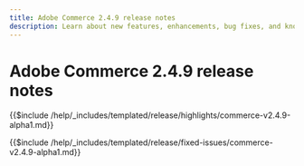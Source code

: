 ```yaml
---
title: Adobe Commerce 2.4.9 release notes
description: Learn about new features, enhancements, bug fixes, and known issues in the 2.4.9 Adobe Commerce release.
---
```


# Adobe Commerce 2.4.9 release notes

<!-- Highlights in v2.4.9-alpha1 -->

{{$include /help/_includes/templated/release/highlights/commerce-v2.4.9-alpha1.md}}

<!-- Fixed issues in v2.4.9-alpha1 -->

{{$include /help/_includes/templated/release/fixed-issues/commerce-v2.4.9-alpha1.md}}
